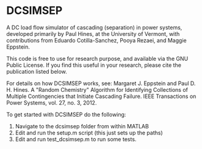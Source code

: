 DCSIMSEP
========

A DC load flow simulator of cascading (separation) in power systems, developed primarily by Paul Hines, at the University of Vermont, with contributions from Eduardo Cotilla-Sanchez, Pooya Rezaei, and Maggie Eppstein.

This code is free to use for research purpose, and available via the GNU Public License.  If you find this useful in your research, please cite the publication listed below. 

For details on how DCSIMSEP works, see:
Margaret J. Eppstein and Paul D. H. Hines. A "Random Chemistry" Algorithm for Identifying Collections of Multiple Contingencies that Initiate Cascading Failure. IEEE Transactions on Power Systems, vol. 27, no. 3, 2012.

To get started with DCSIMSEP do the following:

1. Navigate to the dcsimsep folder from within MATLAB
2. Edit and run the setup.m script (this just sets up the paths)
3. Edit and run test_dcsimsep.m to run some tests.  


